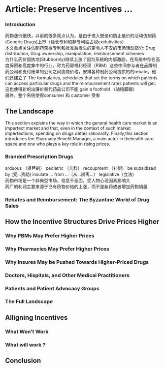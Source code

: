 # Article: Preserve Incentives ...
### Introduction      
药物涨价很快，以前的很多观点认为，是由于进入壁垒和防止低价的活动仿制药(Generic Drugs)上市（延长专利和非专利独占权exclutivities）      
本文重点关注仿制药获得专利和批准后发生的更令人不安的市场活动部分: Drug distribution, Drug ownership, manipulation, reimbursement schemes           
为什么药价固执地(Stubbornly)继续上涨？因为系统的内部激励，在系统中存在高度保密和高度集中的行业，称为药房福利经理（PBM）这些中间参与者在品牌制药公司和支付账单的公司之间协商价格，安排各种制药公司提供的的rebate。他们还建立了 The formularies, schedules that set the terms on which patients can access particular drugs and the reimbursement rates patients will get.      
这也使得新的出廉价替代药品公司不能 gain a foothold （站稳脚跟）      
最终，整个系统使得consumer 和 customer 受害      


## The Landscape      
This section explains the way in which the general health care market is an imperfect market and that, even in the context of such market imperfections, spending on drugs defies rationality. Finally,this section introduces the Pharmacy Benefit Manager, a main actor in thehealth care space and one who plays a key role in rising prices.           

### Branded Prescription Drugs      
arduous （艰巨的）  pediatric （儿科）  recoupment （补偿）  be subsidized by (受...资助)     insulate ... from ...（从...隔离...）  legislative（立法）               
药物市场是一个非典型市场，信息不全面，受人物心理因素影响大       
药厂的利润主要来源于已有药物价格的上涨，而不是新药或者增加药物销量           


### Rebates and Reimbursement: The Byzantine World of Drug Sales           


##  How the Incentive Structures Drive Prices Higher          

### Why PBMs May Prefer Higher Prices         

### Why Pharmacies May Prefer Higher Prices           

### Why Insures May be Pushed Towards Higher-Priced Drugs            

### Doctors, Hispitals, and Other Medical Practitioners           

### Patients and Patient Advocacy Groups                

### The Full Landscape                 

## Alligning Incentives                 


### What Won't Work          


### What will work ?            


## Conclusion
